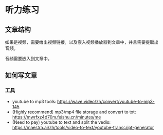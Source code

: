 # 听力练习

## 文章结构

如果是视频，需要给出视频链接，以及嵌入视频播放器到文章中，并且需要提取出音频。

音频需要嵌入到文章中。

## 如何写文章

### 工具

* youtube to mp3 tools: https://wave.video/zh/convert/youtube-to-mp3-145
* (Highly recommend) mp3/mp4 file storage and convert to txt: https://mwrfxz4d70m.feishu.cn/minutes/me
* (Need to pay) youtube to text and split the vedio: https://maestra.ai/zh/tools/video-to-text/youtube-transcript-generator

